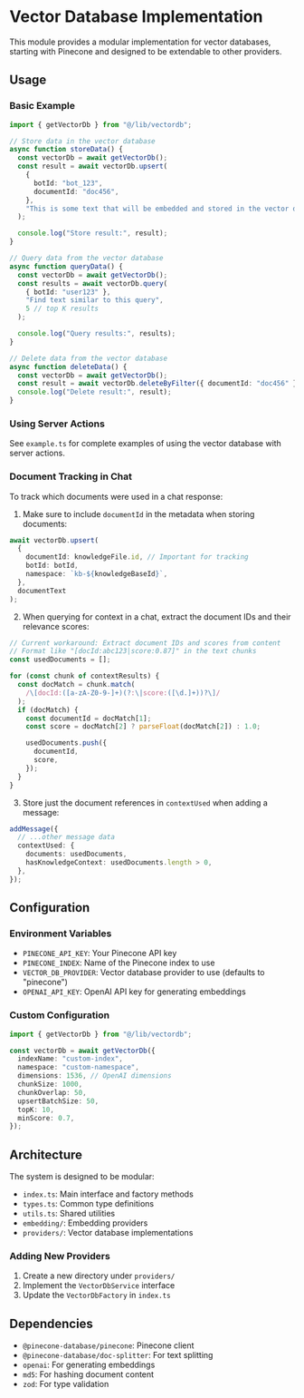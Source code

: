 # Vector Database Implementation

This module provides a modular implementation for vector databases, starting with Pinecone and designed to be extendable to other providers.

## Usage

### Basic Example

```typescript
import { getVectorDb } from "@/lib/vectordb";

// Store data in the vector database
async function storeData() {
  const vectorDb = await getVectorDb();
  const result = await vectorDb.upsert(
    {
      botId: "bot_123",
      documentId: "doc456",
    },
    "This is some text that will be embedded and stored in the vector database."
  );

  console.log("Store result:", result);
}

// Query data from the vector database
async function queryData() {
  const vectorDb = await getVectorDb();
  const results = await vectorDb.query(
    { botId: "user123" },
    "Find text similar to this query",
    5 // top K results
  );

  console.log("Query results:", results);
}

// Delete data from the vector database
async function deleteData() {
  const vectorDb = await getVectorDb();
  const result = await vectorDb.deleteByFilter({ documentId: "doc456" });
  console.log("Delete result:", result);
}
```

### Using Server Actions

See `example.ts` for complete examples of using the vector database with server actions.

### Document Tracking in Chat

To track which documents were used in a chat response:

1. Make sure to include `documentId` in the metadata when storing documents:

```typescript
await vectorDb.upsert(
  {
    documentId: knowledgeFile.id, // Important for tracking
    botId: botId,
    namespace: `kb-${knowledgeBaseId}`,
  },
  documentText
);
```

2. When querying for context in a chat, extract the document IDs and their relevance scores:

```typescript
// Current workaround: Extract document IDs and scores from content
// Format like "[docId:abc123|score:0.87]" in the text chunks
const usedDocuments = [];

for (const chunk of contextResults) {
  const docMatch = chunk.match(
    /\[docId:([a-zA-Z0-9-]+)(?:\|score:([\d.]+))?\]/
  );
  if (docMatch) {
    const documentId = docMatch[1];
    const score = docMatch[2] ? parseFloat(docMatch[2]) : 1.0;

    usedDocuments.push({
      documentId,
      score,
    });
  }
}
```

3. Store just the document references in `contextUsed` when adding a message:

```typescript
addMessage({
  // ...other message data
  contextUsed: {
    documents: usedDocuments,
    hasKnowledgeContext: usedDocuments.length > 0,
  },
});
```

## Configuration

### Environment Variables

- `PINECONE_API_KEY`: Your Pinecone API key
- `PINECONE_INDEX`: Name of the Pinecone index to use
- `VECTOR_DB_PROVIDER`: Vector database provider to use (defaults to "pinecone")
- `OPENAI_API_KEY`: OpenAI API key for generating embeddings

### Custom Configuration

```typescript
import { getVectorDb } from "@/lib/vectordb";

const vectorDb = await getVectorDb({
  indexName: "custom-index",
  namespace: "custom-namespace",
  dimensions: 1536, // OpenAI dimensions
  chunkSize: 1000,
  chunkOverlap: 50,
  upsertBatchSize: 50,
  topK: 10,
  minScore: 0.7,
});
```

## Architecture

The system is designed to be modular:

- `index.ts`: Main interface and factory methods
- `types.ts`: Common type definitions
- `utils.ts`: Shared utilities
- `embedding/`: Embedding providers
- `providers/`: Vector database implementations

### Adding New Providers

1. Create a new directory under `providers/`
2. Implement the `VectorDbService` interface
3. Update the `VectorDbFactory` in `index.ts`

## Dependencies

- `@pinecone-database/pinecone`: Pinecone client
- `@pinecone-database/doc-splitter`: For text splitting
- `openai`: For generating embeddings
- `md5`: For hashing document content
- `zod`: For type validation
